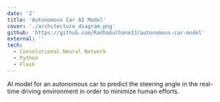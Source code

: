 ```yaml
---
date: '2'
title: 'Autonomous Car AI Model'
cover: './architecture_diagram.png'
github: 'https://github.com/RadhaGulhane13/autonomous-car-model'
external: ''
tech:
  - Convolutional Neural Network
  - Python
  - Flask
---
```


AI model for an autonomous car to predict the steering angle in the real-time driving environment in order to minimize human efforts.

